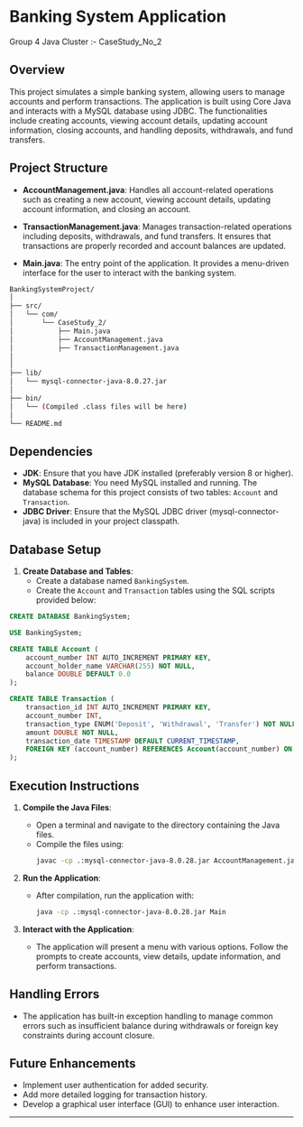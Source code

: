 # Banking System Application
Group 4 Java Cluster :- CaseStudy_No_2
## Overview
This project simulates a simple banking system, allowing users to manage accounts and perform transactions. The application is built using Core Java and interacts with a MySQL database using JDBC. The functionalities include creating accounts, viewing account details, updating account information, closing accounts, and handling deposits, withdrawals, and fund transfers.

## Project Structure

- **AccountManagement.java**: Handles all account-related operations such as creating a new account, viewing account details, updating account information, and closing an account.
  
- **TransactionManagement.java**: Manages transaction-related operations including deposits, withdrawals, and fund transfers. It ensures that transactions are properly recorded and account balances are updated.

- **Main.java**: The entry point of the application. It provides a menu-driven interface for the user to interact with the banking system.
```bash
BankingSystemProject/
│
├── src/
│   └── com/
│       └── CaseStudy_2/
│           ├── Main.java
│           ├── AccountManagement.java
│           ├── TransactionManagement.java
│           
│
├── lib/
│   └── mysql-connector-java-8.0.27.jar
│
├── bin/
│   └── (Compiled .class files will be here)
│
└── README.md
```
## Dependencies

- **JDK**: Ensure that you have JDK installed (preferably version 8 or higher).
- **MySQL Database**: You need MySQL installed and running. The database schema for this project consists of two tables: `Account` and `Transaction`.
- **JDBC Driver**: Ensure that the MySQL JDBC driver (mysql-connector-java) is included in your project classpath.

## Database Setup

1. **Create Database and Tables**:
   - Create a database named `BankingSystem`.
   - Create the `Account` and `Transaction` tables using the SQL scripts provided below:

```sql
CREATE DATABASE BankingSystem;

USE BankingSystem;

CREATE TABLE Account (
    account_number INT AUTO_INCREMENT PRIMARY KEY,
    account_holder_name VARCHAR(255) NOT NULL,
    balance DOUBLE DEFAULT 0.0
);

CREATE TABLE Transaction (
    transaction_id INT AUTO_INCREMENT PRIMARY KEY,
    account_number INT,
    transaction_type ENUM('Deposit', 'Withdrawal', 'Transfer') NOT NULL,
    amount DOUBLE NOT NULL,
    transaction_date TIMESTAMP DEFAULT CURRENT_TIMESTAMP,
    FOREIGN KEY (account_number) REFERENCES Account(account_number) ON DELETE CASCADE
);
```

## Execution Instructions

1. **Compile the Java Files**:
   - Open a terminal and navigate to the directory containing the Java files.
   - Compile the files using:
     ```bash
     javac -cp .:mysql-connector-java-8.0.28.jar AccountManagement.java TransactionManagement.java Main.java
     ```

2. **Run the Application**:
   - After compilation, run the application with:
     ```bash
     java -cp .:mysql-connector-java-8.0.28.jar Main
     ```

3. **Interact with the Application**:
   - The application will present a menu with various options. Follow the prompts to create accounts, view details, update information, and perform transactions.

## Handling Errors

- The application has built-in exception handling to manage common errors such as insufficient balance during withdrawals or foreign key constraints during account closure.

## Future Enhancements

- Implement user authentication for added security.
- Add more detailed logging for transaction history.
- Develop a graphical user interface (GUI) to enhance user interaction.

---

